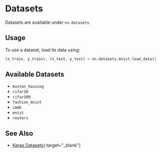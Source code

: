 # Datasets

Datasets are available under `nn.datasets`.


## Usage

To use a dataset, load its data using:

```py
(x_train, y_train), (x_test, y_test) = nn.datasets.mnist.load_data()
```


## Available Datasets

- `boston_housing`
- `cifar10`
- `cifar100`
- `fashion_mnist`
- `imdb`
- `mnist`
- `reuters`


## See Also

- [Keras Datasets](https://keras.io/datasets/){:target="_blank"}
